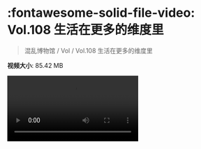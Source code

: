 # :fontawesome-solid-file-video: Vol.108 生活在更多的维度里

> 混乱博物馆 / Vol / Vol.108 生活在更多的维度里

**视频大小**: 85.42 MB

<div class="video"><video src="https://file.hsyhx.top/archive/混乱博物馆/Vol/108.mp4" controls preload>🤔 您的浏览器不支持 video 标签</video></div>